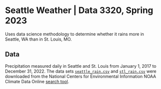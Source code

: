 # Seattle Weather | Data 3320, Spring 2023
Uses data science methodology to determine whether it rains more in Seattle, WA than in St. Louis, MO.

## Data
Precipitation measured daily in Seattle and St. Louis from January 1, 2017 to December 31, 2022. The data sets [`seattle_rain.csv`](https://github.com/lbomine/Seattle-Weather/blob/75fdb7a94f59254160ca0f527539d6acaa3f9049/seattle_rain.csv) and [`stl_rain.csv`](https://github.com/lbomine/Seattle-Weather/blob/75fdb7a94f59254160ca0f527539d6acaa3f9049/stl_rain.csv) were downloaded from the National Centers for Environmental Information NOAA Climate Data Online [search tool](https://www.ncei.noaa.gov/cdo-web/search?datasetid=GHCND).
